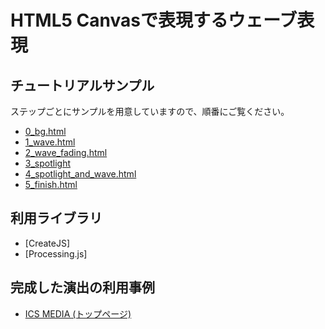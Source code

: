 # HTML5 Canvasで表現するウェーブ表現

## チュートリアルサンプル

ステップごとにサンプルを用意していますので、順番にご覧ください。

- [0_bg.html](https://ics-creative.github.io/151124_createjs_waves/0_bg.html)
- [1_wave.html](https://ics-creative.github.io/151124_createjs_waves/1_wave.html)
- [2_wave_fading.html](https://ics-creative.github.io/151124_createjs_waves/2_wave_fading.html)
- [3_spotlight](https://ics-creative.github.io/151124_createjs_waves/3_spotlight)
- [4_spotlight_and_wave.html](https://ics-creative.github.io/151124_createjs_waves/4_spotlight_and_wave.html)
- [5_finish.html](https://ics-creative.github.io/151124_createjs_waves/5_finish.html)

## 利用ライブラリ

- [CreateJS]
- [Processing.js]

## 完成した演出の利用事例

- [ICS MEDIA (トップページ)](https://ics.media/)
